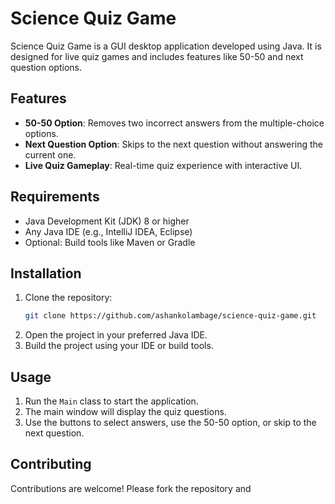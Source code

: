 # Science Quiz Game

Science Quiz Game is a GUI desktop application developed using Java. It is designed for live quiz games and includes features like 50-50 and next question options.

## Features

- **50-50 Option**: Removes two incorrect answers from the multiple-choice options.
- **Next Question Option**: Skips to the next question without answering the current one.
- **Live Quiz Gameplay**: Real-time quiz experience with interactive UI.

## Requirements

- Java Development Kit (JDK) 8 or higher
- Any Java IDE (e.g., IntelliJ IDEA, Eclipse)
- Optional: Build tools like Maven or Gradle

## Installation

1. Clone the repository:
    ```sh
    git clone https://github.com/ashankolambage/science-quiz-game.git
    ```
2. Open the project in your preferred Java IDE.
3. Build the project using your IDE or build tools.

## Usage

1. Run the `Main` class to start the application.
2. The main window will display the quiz questions.
3. Use the buttons to select answers, use the 50-50 option, or skip to the next question.

## Contributing

Contributions are welcome! Please fork the repository and